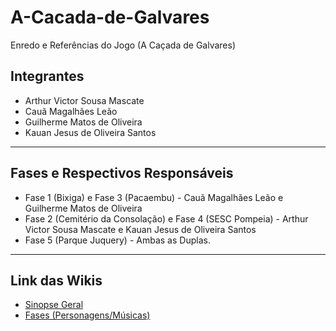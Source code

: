 # A-Cacada-de-Galvares
Enredo e Referências do Jogo (A Caçada de Galvares)

## Integrantes 
- Arthur Victor Sousa Mascate
- Cauã Magalhães Leão
- Guilherme Matos de Oliveira
- Kauan Jesus de Oliveira Santos
*** 

## Fases e Respectivos Responsáveis
- Fase 1 (Bixiga) e Fase 3 (Pacaembu) - Cauã Magalhães Leão e Guilherme Matos de Oliveira
- Fase 2 (Cemitério da Consolação) e Fase 4 (SESC Pompeia) - Arthur Victor Sousa Mascate e Kauan Jesus de Oliveira Santos
- Fase 5 (Parque Juquery) - Ambas as Duplas.
***

## Link das Wikis 
- <a href="https://github.com/GuilhermeM777/A-Cacada-de-Galvares/wiki/Sinopse-Geral"> Sinopse Geral
- <a href="https://github.com/GuilhermeM777/A-Cacada-de-Galvares/wiki/Fases‐Personagens‐Musicas"> Fases (Personagens/Músicas)
